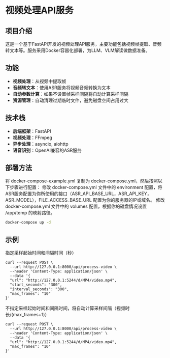 # 视频处理API服务

## 项目介绍

这是一个基于FastAPI开发的视频处理API服务，主要功能包括视频帧提取、音频转文本等。服务采用Docker容器化部署，为LLM、VLM解读做数据准备。

## 功能

- **视频处理**：从视频中提取帧
- **音频转文本**：使用ASR服务将视频音频转换为文本
- **自动参数计算**：如果不设置帧采样间隔将自动计算采样间隔
- **资源管理**：自动清理过期临时文件，避免磁盘空间占用过大

## 技术栈

- **后端框架**：FastAPI
- **视频处理**：FFmpeg
- **异步处理**：asyncio, aiohttp
- **语音识别**：OpenAI兼容的ASR服务

## 部署方法
将 docker-compose-example.yml 复制为 docker-compose.yml，然后按照以下步骤进行配置：
修改 docker-compose.yml 文件中的 environment 配置，将ASR服务配置为你所使用的接口（ASR_API_BASE_URL，ASR_API_KEY，ASR_MODEL），FILE_ACCESS_BASE_URL 配置为你的服务器的IP或域名。
修改 docker-compose.yml 文件中的 volumes 配置，根据你的磁盘情况设置 /app/temp 的映射路径。
```bash
docker-compose up -d
```

## 示例
指定采样起始时间和间隔时间（秒）
```curl
curl --request POST \
  --url http://127.0.0.1:8000/api/process-video \
  --header 'Content-Type: application/json' \
  --data '{
  "url": "http://127.0.0.1:5244/d/MP4/video.mp4",
  "start_seconds": "300",
  "interval_seconds": "300",
  "max_frames": "10"
}'
```
不指定采样起始时间和间隔时间，将自动计算采样间隔（视频时长/(max_frames+1)）
```curl
curl --request POST \
  --url http://127.0.0.1:8000/api/process-video \
  --header 'Content-Type: application/json' \
  --data '{
  "url": "http://127.0.0.1:5244/d/MP4/video.mp4",
  "max_frames": "10"
}'
```